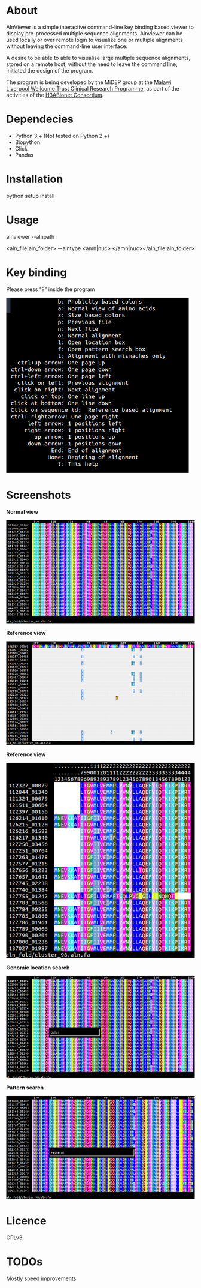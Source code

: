 # About

AlnViewer is a simple interactive command-line key binding based viewer to display pre-processed multiple sequence alignments. Alnviewer can be used locally or over remote login to visualize one or multiple alignments without leaving the command-line user interface.

A desire to be able to able to visualise large multiple sequence alignments, stored on a remote host, without the need to leave the command line, initiated the design of the program. 

The program is being developed by the MiDEP group at the [Malawi Liverpool Wellcome Trust Clinical Research Programme](http://www.mlw.medcol.mw/index.php/microbial-ecology.html), as part of the activities of the [H3ABionet Consortium](http://www.h3abionet.org/). 


# Dependecies

- Python 3.+ (Not tested on Python 2.+)
- Biopython
- Click
- Pandas

# Installation

python setup install

# Usage

alnviewer --alnpath

<aln_file|aln_folder> --alntype <amn|nuc>
</amn|nuc></aln_file|aln_folder>

# Key binding

Please press "?" inside the program

![Normal View][i6]

# Screenshots

**Normal view**

![Normal View][i1]

**Reference view**

![Reference View][i2]

**Reference view**

![Mismatch View][i3]

**Genomic location search**

![Genomic Location Search][i4]

**Pattern search**

![Pattern search][i5]

# Licence

GPLv3

# TODOs

Mostly speed improvements

[i1]: figures/NormalView.png "Normal View"
[i2]: figures/Reference_based.png "Reference View"
[i3]: figures/Mismaches.png "Mismatch View"
[i4]: figures/Genomic_Location.png "Genomic Location Search"
[i5]: figures/Pattern.png "Pattern Search"
[i6]: figures/Options.png "Options Page"

